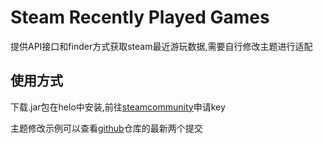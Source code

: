 # Steam Recently Played Games

提供API接口和finder方式获取steam最近游玩数据,需要自行修改主题进行适配

## 使用方式

下载.jar包在helo中安装,前往[steamcommunity](https://steamcommunity.com/dev/apikey)申请key

主题修改示例可以查看[github](https://github.com/imswy/halo-theme-joe3.0)仓库的最新两个提交